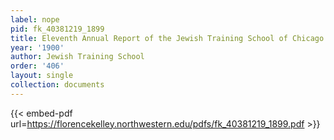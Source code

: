 ```yaml
---
label: nope
pid: fk_40381219_1899
title: Eleventh Annual Report of the Jewish Training School of Chicago for 1899-1900
year: '1900'
author: Jewish Training School
order: '406'
layout: single
collection: documents
---
```



{{< embed-pdf url=https://florencekelley.northwestern.edu/pdfs/fk_40381219_1899.pdf >}}
